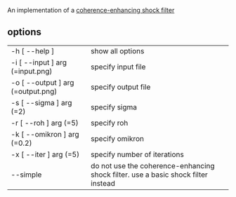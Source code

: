 An implementation of a [coherence-enhancing shock filter](http://www.springerlink.com/content/tgx78wn789ce98xq/)

## options

<table>
 <tr><td>-h [ --help ]</td><td>show all options</td></tr>
  <tr><td>-i [ --input ] arg (=input.png)</td><td>specify input file</td></tr>
  <tr><td>-o [ --output ] arg (=output.png)</td><td>specify output file</td></tr>
  <tr><td>-s [ --sigma ] arg (=2)</td><td>specify sigma</td></tr>
  <tr><td>-r [ --roh ] arg (=5)</td><td>specify roh</td></tr>
  <tr><td>-k [ --omikron ] arg (=0.2)</td><td>specify omikron</td></tr>
  <tr><td>-x [ --iter ] arg (=5)</td><td>specify number of iterations</td></tr>
  <tr><td>--simple</td><td>do not use the coherence-enhancing shock filter. use a basic shock filter instead</td></tr>
</table>
